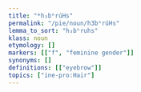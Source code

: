 ```yaml
---
title: "*h₃bʰrúHs"
permalink: "/pie/noun/h3bʰrúHs"
lemma_to_sort: "h₃bʰruhs"
klass: noun
etymology: []
markers: [["f", "feminine gender"]]
synonyms: []
definitions: [["eyebrow"]]
topics: ["ine-pro:Hair"]
---
```

